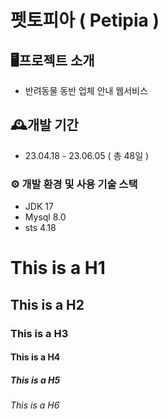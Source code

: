 펫토피아 ( Petipia )
=============
## 🖥️프로젝트 소개
* 반려동물 동반 업체 안내 웹서비스

## 🕰️개발 기간
* 23.04.18 - 23.06.05 ( 총 48일 )

### ⚙️ 개발 환경 및 사용 기술 스택
* JDK 17
* Mysql 8.0
* sts 4.18
# This is a H1
## This is a H2
### This is a H3
#### This is a H4
##### This is a H5
###### This is a H6
